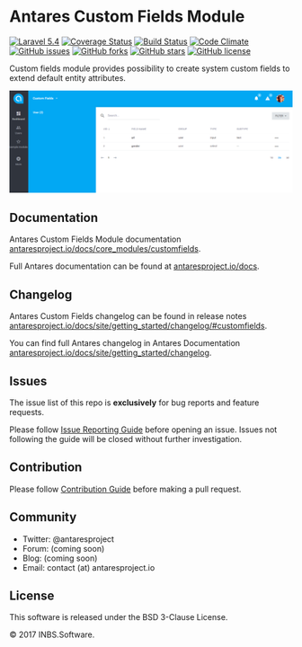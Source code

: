 # Antares Custom Fields Module

[![Laravel 5.4](https://img.shields.io/badge/Laravel-5.4-orange.svg)](http://laravel.com)
[![Coverage Status](https://coveralls.io/repos/github/antaresproject/project/badge.svg?branch=master)](https://coveralls.io/github/antaresproject/project?branch=master)
[![Build Status](https://travis-ci.org/antaresproject/project.svg?branch=master)](https://travis-ci.org/antaresproject/project)
[![Code Climate](https://codeclimate.com/github/antaresproject/project/badges/gpa.svg)](https://codeclimate.com/github/antaresproject/project)
[![GitHub issues](https://img.shields.io/github/issues/antaresproject/project.svg)](https://github.com/antaresproject/project/issues)
[![GitHub forks](https://img.shields.io/github/forks/antaresproject/project.svg)](https://github.com/antaresproject/project/network)
[![GitHub stars](https://img.shields.io/github/stars/antaresproject/project.svg)](https://github.com/antaresproject/project/stargazers)
[![GitHub license](https://img.shields.io/badge/license-New%20BSD-blue.svg)](https://raw.githubusercontent.com/antaresproject/project/master/LICENSE)

Custom fields module provides possibility to create system custom fields to extend default entity attributes.

![customfields](docs/img/customfields.PNG)

## Documentation

Antares Custom Fields Module documentation [antaresproject.io/docs/core_modules/customfields](http://antaresproject.io/docs/site/core_modules/customfields/).

Full Antares documentation can be found at [antaresproject.io/docs](http://antaresproject.io/docs).


## Changelog

Antares Custom Fields changelog can be found in release notes [antaresproject.io/docs/site/getting_started/changelog/#customfields](http://antaresproject.io/docs/site/getting_started/changelog/index.html#customfields).

You can find full Antares changelog in Antares Documentation [antaresproject.io/docs/site/getting_started/changelog](http://antaresproject.io/docs/site/getting_started/changelog/index.html).

## Issues

The issue list of this repo is **exclusively** for bug reports and feature requests.

Please follow [Issue Reporting Guide](http://antaresproject.io/docs/site/getting_started/issues_reporting_guide/index.html) before opening an issue. Issues not following the guide will be closed without further investigation.

## Contribution

Please follow [Contribution Guide](http://antaresproject.io/docs/site/getting_started/contributing/index.html) before making a pull request.

## Community

* Twitter: @antaresproject
* Forum: (coming soon)
* Blog: (coming soon)
* Email: contact (at) antaresproject.io


## License

This software is released under the BSD 3-Clause License.

© 2017 INBS.Software.
